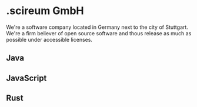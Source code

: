 # .scireum GmbH


We're a software company located in Germany next to the city of Stuttgart. We're a firm believer of open source software and thous release as much as possible under accessible licenses.

## Java

## JavaScript

## Rust


